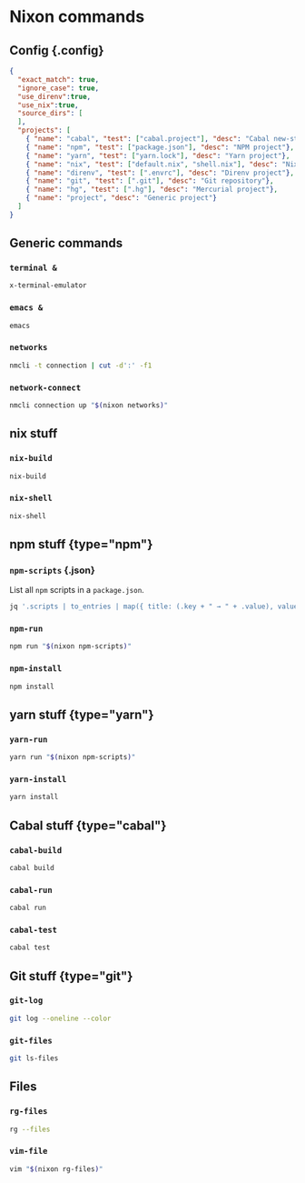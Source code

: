 # Nixon commands

## Config {.config}

```json
{
  "exact_match": true,
  "ignore_case": true,
  "use_direnv":true,
  "use_nix":true,
  "source_dirs": [
  ],
  "projects": [
    { "name": "cabal", "test": ["cabal.project"], "desc": "Cabal new-style project"},
    { "name": "npm", "test": ["package.json"], "desc": "NPM project"},
    { "name": "yarn", "test": ["yarn.lock"], "desc": "Yarn project"},
    { "name": "nix", "test": ["default.nix", "shell.nix"], "desc": "Nix project"},
    { "name": "direnv", "test": [".envrc"], "desc": "Direnv project"},
    { "name": "git", "test": [".git"], "desc": "Git repository"},
    { "name": "hg", "test": [".hg"], "desc": "Mercurial project"},
    { "name": "project", "desc": "Generic project"}
  ]
}
```

## Generic commands

### `terminal &`

```bash
x-terminal-emulator
```

### `emacs &`

```bash
emacs
```

### `networks`

```bash
nmcli -t connection | cut -d':' -f1
```

### `network-connect`

```bash
nmcli connection up "$(nixon networks)"
```

## nix stuff

### `nix-build`

```bash
nix-build
```

### `nix-shell`

```bash
nix-shell
```

## npm stuff {type="npm"}

### `npm-scripts` {.json}

List all `npm` scripts in a `package.json`.

```bash
jq '.scripts | to_entries | map({ title: (.key + " → " + .value), value: .key })' package.json
```

### `npm-run`

```bash
npm run "$(nixon npm-scripts)"
```

### `npm-install`

```bash
npm install
```

## yarn stuff {type="yarn"}

### `yarn-run`

```bash
yarn run "$(nixon npm-scripts)"
```

### `yarn-install`

```bash
yarn install
```

## Cabal stuff {type="cabal"}

### `cabal-build`

```bash
cabal build
```

### `cabal-run`

```bash
cabal run
```

### `cabal-test`

```bash
cabal test
```

## Git stuff {type="git"}

### `git-log`

```bash
git log --oneline --color
```

### `git-files`

```bash
git ls-files
```

## Files

### `rg-files`

```bash
rg --files
```

### `vim-file`

```bash
vim "$(nixon rg-files)"
```
